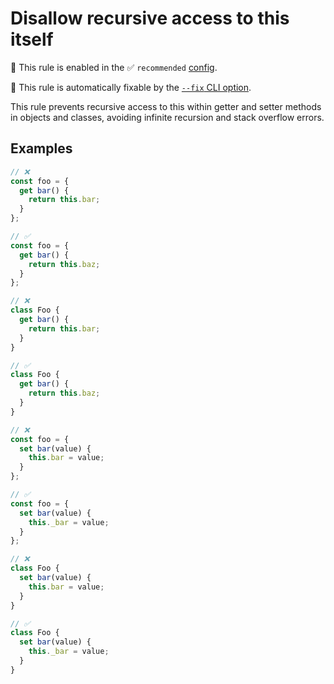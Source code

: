 # Disallow recursive access to this itself

💼 This rule is enabled in the ✅ `recommended` [config](https://github.com/sindresorhus/eslint-plugin-unicorn#preset-configs-eslintconfigjs).

🔧 This rule is automatically fixable by the [`--fix` CLI option](https://eslint.org/docs/latest/user-guide/command-line-interface#--fix).

<!-- end auto-generated rule header -->
<!-- Do not manually modify this header. Run: `npm run fix:eslint-docs` -->

This rule prevents recursive access to this within getter and setter methods in objects and classes, avoiding infinite recursion and stack overflow errors.

## Examples

```js
// ❌
const foo = {
  get bar() {
    return this.bar;
  }
};

// ✅
const foo = {
  get bar() {
    return this.baz;
  }
};
```

```js
// ❌
class Foo {
  get bar() {
    return this.bar;
  }
}

// ✅
class Foo {
  get bar() {
    return this.baz;
  }
}
```

```js
// ❌
const foo = {
  set bar(value) {
    this.bar = value;
  }
};

// ✅
const foo = {
  set bar(value) {
    this._bar = value;
  }
};
```

```js
// ❌
class Foo {
  set bar(value) {
    this.bar = value;
  }
}

// ✅
class Foo {
  set bar(value) {
    this._bar = value;
  }
}
```
